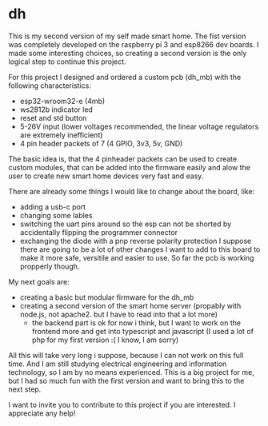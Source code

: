 # dh
This is my second version of my self made smart home. The fist version was completely developed on the raspberry pi 3 and esp8266 dev boards. I made some interesting choices, so creating a second version is the only logical step to continue this project.

For this project I designed and ordered a custom pcb (dh_mb) with the following characteristics:
  - esp32-wroom32-e (4mb)
  - ws2812b indicator led
  - reset and std button
  - 5-26V input (lower voltages recommended, the linear voltage regulators are extremely inefficient)
  - 4 pin header packets of 7 (4 GPIO, 3v3, 5v, GND)
  
The basic idea is, that the 4 pinheader packets can be used to create custom modules, that can be added into the firmware easily and alow the user to create new smart home devices very fast and easy.
  
There are already some things I would like to change about the board, like:
  - adding a usb-c port
  - changing some lables
  - switching the uart pins around so the esp can not be shorted by accidentally flipping the programmer connector
  - exchanging the diode with a pnp reverse polarity protection
 I suppose there are going to be a lot of other changes I want to add to this board to make it more safe, versitile and easier to use.
 So far the pcb is working propperly though.
 
 My next goals are:
  - creating a basic but modular firmware for the dh_mb
  - creating a second version of the smart home server (propably with node.js, not apache2. but I have to read into that a lot more)
    - the backend part is ok for now i think, but I want to work on the frontend more and get into typescript and javascript (I used a lot of php for my first version :( I know, I am sorry)

All this will take very long i suppose, because I can not work on this full time. And I am still studying electrical engineering and information technology, so I am by no means experienced. This is a big project for me, but I had so much fun with the first version and want to bring this to the next step.

I want to invite you to contribute to this project if you are interested. I appreciate any help!
